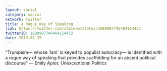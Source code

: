 ```yaml
---
layout: social
category: social
network: Twitter
title: A Rogue Way of Speaking
link: https://twitter.com/steinea/status/1088907746404114432
twitterID: 1088907746404114432
date: 2019-01-25
---
```


"Trumpism— whose 'ism' is keyed to populist autocracy— is identified with a rogue way of speaking that provides scaffolding for an absent political discourse" — Emily Apter, Unexceptional Politics
